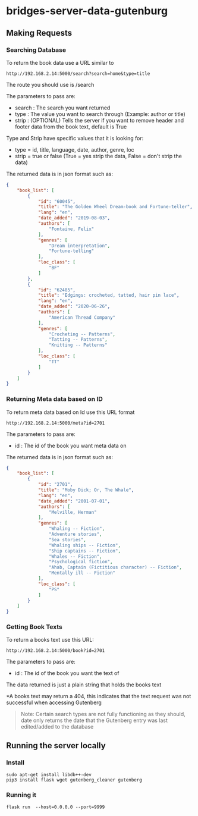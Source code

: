 # bridges-server-data-gutenburg

## Making Requests
### Searching Database
To return the book data use a URL similar to
```
http://192.168.2.14:5000/search?search=home&type=title
```
The route you should use is /search

The parameters to pass are:
  * search : The search you want returned
  * type : The value you want to search through (Example: author or title)
  * strip : (OPTIONAL) Tells the server if you want to remove header and footer data from the book text, default is True
 
 Type and Strip have specific values that it is looking for:
  * type = id, title, language, date, author, genre, loc
  * strip = true or false (True = yes strip the data, False = don't strip the data)

The returned data is in json format such as:
```json
{
    "book_list": [
        {
            "id": "60045",
            "title": "The Golden Wheel Dream-book and Fortune-teller",
            "lang": "en",
            "date_added": "2019-08-03",
            "authors": [
                "Fontaine, Felix"
            ],
            "genres": [
                "Dream interpretation",
                "Fortune-telling"
            ],
            "loc_class": [
                "BF"
            ]
        },
        {
            "id": "62485",
            "title": "Edgings: crocheted, tatted, hair pin lace",
            "lang": "en",
            "date_added": "2020-06-26",
            "authors": [
                "American Thread Company"
            ],
            "genres": [
                "Crocheting -- Patterns",
                "Tatting -- Patterns",
                "Knitting -- Patterns"
            ],
            "loc_class": [
                "TT"
            ]
        }
    ]
}
```
### Returning Meta data based on ID
To return meta data based on Id use this URL format 
```
http://192.168.2.14:5000/meta?id=2701
```

The parameters to pass are:
  * id : The id of the book you want meta data on
  
The returned data is in json format such as:
```json
{
    "book_list": [
        {
            "id": "2701",
            "title": "Moby Dick; Or, The Whale",
            "lang": "en",
            "date_added": "2001-07-01",
            "authors": [
                "Melville, Herman"
            ],
            "genres": [
                "Whaling -- Fiction",
                "Adventure stories",
                "Sea stories",
                "Whaling ships -- Fiction",
                "Ship captains -- Fiction",
                "Whales -- Fiction",
                "Psychological fiction",
                "Ahab, Captain (Fictitious character) -- Fiction",
                "Mentally ill -- Fiction"
            ],
            "loc_class": [
                "PS"
            ]
        }
    ]
}
```
### Getting Book Texts
To return a books text use this URL:
```
http://192.168.2.14:5000/book?id=2701
```
The parameters to pass are:
  * id : The id of the book you want the text of

The data returned is just a plain string that holds the books text

*A books text may return a 404, this indicates that the text request was not successful when accessing Gutenberg


> Note: Certain search types are not fully functioning as they should, date only returns the date that the Gutenberg entry was last edited/added to the database

## Running the server locally

### Install

```
sudo apt-get install libdb++-dev
pip3 install flask wget gutenberg_cleaner gutenberg
```

### Running it

```
flask run  --host=0.0.0.0 --port=9999
```